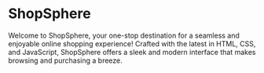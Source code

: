 # ShopSphere
Welcome to ShopSphere, your one-stop destination for a seamless and enjoyable online shopping experience! Crafted with the latest in HTML, CSS, and JavaScript, ShopSphere offers a sleek and modern interface that makes browsing and purchasing a breeze. 
